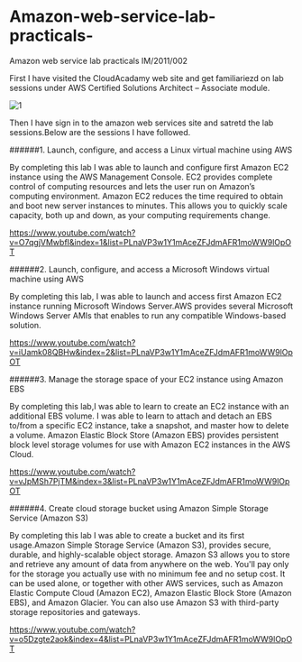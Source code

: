 # Amazon-web-service-lab-practicals-
Amazon web service lab practicals IM/2011/002

First I have visited the CloudAcadamy web site and get familiariezd on lab sessions under AWS Certified Solutions Architect – Associate module.

![1](https://cloud.githubusercontent.com/assets/12979917/16649929/0c2a427a-4459-11e6-8677-b56a54f70906.JPG)


Then I have sign in to the amazon web services site and satretd the lab sessions.Below are the sessions I have followed.

######1. Launch, configure, and access a Linux virtual machine using AWS

By completing this lab I was able to launch and configure first Amazon EC2 instance using the AWS Management Console.
EC2 provides complete control of computing resources and lets the user run on Amazon’s computing environment. Amazon EC2 reduces the time required to obtain and boot new server instances to minutes. This allows you to quickly scale capacity, both up and down, as your computing requirements change.

https://www.youtube.com/watch?v=O7qgjVMwbfI&index=1&list=PLnaVP3w1Y1mAceZFJdmAFR1moWW9lOpOT

######2. Launch, configure, and access a Microsoft Windows virtual machine using AWS

By completing this lab, I was able to launch and access first Amazon EC2 instance running Microsoft Windows Server.AWS provides several Microsoft Windows Server AMIs that enables to run any compatible Windows-based solution.

https://www.youtube.com/watch?v=iUamk08QBHw&index=2&list=PLnaVP3w1Y1mAceZFJdmAFR1moWW9lOpOT

######3. Manage the storage space of your EC2 instance using Amazon EBS

By completing this lab,I was able to learn to create an EC2 instance with an additional EBS volume. I was able to learn to attach and detach an EBS to/from a specific EC2 instance, take a snapshot, and master how to delete a volume.
Amazon Elastic Block Store (Amazon EBS) provides persistent block level storage volumes for use with Amazon EC2 instances in the AWS Cloud.  

https://www.youtube.com/watch?v=vJpMSh7PjTM&index=3&list=PLnaVP3w1Y1mAceZFJdmAFR1moWW9lOpOT

######4. Create cloud storage bucket using Amazon Simple Storage Service (Amazon S3)

By completing this lab I was able to create a bucket  and its first usage.Amazon Simple Storage Service (Amazon S3), provides secure, durable, and highly-scalable object storage. Amazon S3 allows you to store and retrieve any amount of data from anywhere on the web. You'll pay only for the storage you actually use with no minimum fee and no setup cost. It can be used alone, or together with other AWS services, such as Amazon Elastic Compute Cloud (Amazon EC2), Amazon Elastic Block Store (Amazon EBS), and Amazon Glacier. You can also use Amazon S3 with third-party storage repositories and gateways.

https://www.youtube.com/watch?v=o5Dzgte2aok&index=4&list=PLnaVP3w1Y1mAceZFJdmAFR1moWW9lOpOT





